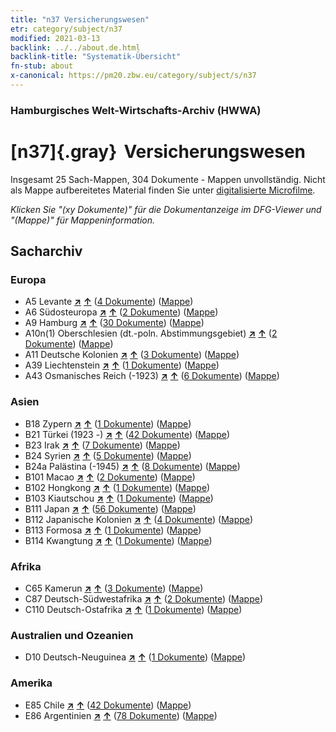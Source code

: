 ```yaml
---
title: "n37 Versicherungswesen"
etr: category/subject/n37
modified: 2021-03-13
backlink: ../../about.de.html
backlink-title: "Systematik-Übersicht"
fn-stub: about
x-canonical: https://pm20.zbw.eu/category/subject/s/n37
---
```


### Hamburgisches Welt-Wirtschafts-Archiv (HWWA)
# [n37]{.gray}&#8201; Versicherungswesen&#160; 




Insgesamt 25 Sach-Mappen, 304 Dokumente - Mappen unvollständig.
Nicht als Mappe aufbereitetes Material finden Sie unter [digitalisierte Microfilme](/film/h1_sh.de.html).

_Klicken Sie "(xy Dokumente)" für die Dokumentanzeige im DFG-Viewer und "(Mappe)" für Mappeninformation._

## Sacharchiv




### Europa

- A5 Levante [**&nearr;**](../../../geo/i/140898/about.de.html "Levante (alle Mappen)") [**&uarr;**](../../../geo/about.de.html#A5 "Ländersystematik") (<a href="https://pm20.zbw.eu/dfgview/sh/140898,145723" title="über: Levante : Versicherungswesen" target="_blank">4 Dokumente</a>) ([Mappe](../../../../folder/sh/1408xx/140898/1457xx/145723/about.de.html))
- A6 Südosteuropa [**&nearr;**](../../../geo/i/140900/about.de.html "Südosteuropa (alle Mappen)") [**&uarr;**](../../../geo/about.de.html#A6 "Ländersystematik") (<a href="https://pm20.zbw.eu/dfgview/sh/140900,145723" title="über: Südosteuropa : Versicherungswesen" target="_blank">2 Dokumente</a>) ([Mappe](../../../../folder/sh/1409xx/140900/1457xx/145723/about.de.html))
- A9 Hamburg [**&nearr;**](../../../geo/i/140905/about.de.html "Hamburg (alle Mappen)") [**&uarr;**](../../../geo/about.de.html#A9 "Ländersystematik") (<a href="https://pm20.zbw.eu/dfgview/sh/140905,145723" title="über: Hamburg : Versicherungswesen" target="_blank">30 Dokumente</a>) ([Mappe](../../../../folder/sh/1409xx/140905/1457xx/145723/about.de.html))
- A10n(1) Oberschlesien (dt.-poln. Abstimmungsgebiet) [**&nearr;**](../../../geo/i/140948/about.de.html "Oberschlesien (dt.-poln. Abstimmungsgebiet) (alle Mappen)") [**&uarr;**](../../../geo/about.de.html#A10n(1) "Ländersystematik") (<a href="https://pm20.zbw.eu/dfgview/sh/140948,145723" title="über: Oberschlesien (dt.-poln. Abstimmungsgebiet) : Versicherungswesen" target="_blank">2 Dokumente</a>) ([Mappe](../../../../folder/sh/1409xx/140948/1457xx/145723/about.de.html))
- A11 Deutsche Kolonien [**&nearr;**](../../../geo/i/140960/about.de.html "Deutsche Kolonien (alle Mappen)") [**&uarr;**](../../../geo/about.de.html#A11 "Ländersystematik") (<a href="https://pm20.zbw.eu/dfgview/sh/140960,145723" title="über: Deutsche Kolonien : Versicherungswesen" target="_blank">3 Dokumente</a>) ([Mappe](../../../../folder/sh/1409xx/140960/1457xx/145723/about.de.html))
- A39 Liechtenstein [**&nearr;**](../../../geo/i/141016/about.de.html "Liechtenstein (alle Mappen)") [**&uarr;**](../../../geo/about.de.html#A39 "Ländersystematik") (<a href="https://pm20.zbw.eu/dfgview/sh/141016,145723" title="über: Liechtenstein : Versicherungswesen" target="_blank">1 Dokumente</a>) ([Mappe](../../../../folder/sh/1410xx/141016/1457xx/145723/about.de.html))
- A43 Osmanisches Reich (-1923) [**&nearr;**](../../../geo/i/141034/about.de.html "Osmanisches Reich (-1923) (alle Mappen)") [**&uarr;**](../../../geo/about.de.html#A43 "Ländersystematik") (<a href="https://pm20.zbw.eu/dfgview/sh/141034,145723" title="über: Osmanisches Reich (-1923) : Versicherungswesen" target="_blank">6 Dokumente</a>) ([Mappe](../../../../folder/sh/1410xx/141034/1457xx/145723/about.de.html))

### Asien

- B18 Zypern [**&nearr;**](../../../geo/i/141079/about.de.html "Zypern (alle Mappen)") [**&uarr;**](../../../geo/about.de.html#B18 "Ländersystematik") (<a href="https://pm20.zbw.eu/dfgview/sh/141079,145723" title="über: Zypern : Versicherungswesen" target="_blank">1 Dokumente</a>) ([Mappe](../../../../folder/sh/1410xx/141079/1457xx/145723/about.de.html))
- B21 Türkei (1923 -) [**&nearr;**](../../../geo/i/141111/about.de.html "Türkei (1923 -) (alle Mappen)") [**&uarr;**](../../../geo/about.de.html#B21 "Ländersystematik") (<a href="https://pm20.zbw.eu/dfgview/sh/141111,145723" title="über: Türkei (1923 -) : Versicherungswesen" target="_blank">42 Dokumente</a>) ([Mappe](../../../../folder/sh/1411xx/141111/1457xx/145723/about.de.html))
- B23 Irak [**&nearr;**](../../../geo/i/141113/about.de.html "Irak (alle Mappen)") [**&uarr;**](../../../geo/about.de.html#B23 "Ländersystematik") (<a href="https://pm20.zbw.eu/dfgview/sh/141113,145723" title="über: Irak : Versicherungswesen" target="_blank">7 Dokumente</a>) ([Mappe](../../../../folder/sh/1411xx/141113/1457xx/145723/about.de.html))
- B24 Syrien [**&nearr;**](../../../geo/i/141114/about.de.html "Syrien (alle Mappen)") [**&uarr;**](../../../geo/about.de.html#B24 "Ländersystematik") (<a href="https://pm20.zbw.eu/dfgview/sh/141114,145723" title="über: Syrien : Versicherungswesen" target="_blank">5 Dokumente</a>) ([Mappe](../../../../folder/sh/1411xx/141114/1457xx/145723/about.de.html))
- B24a Palästina (-1945) [**&nearr;**](../../../geo/i/141115/about.de.html "Palästina (-1945) (alle Mappen)") [**&uarr;**](../../../geo/about.de.html#B24a "Ländersystematik") (<a href="https://pm20.zbw.eu/dfgview/sh/141115,145723" title="über: Palästina (-1945) : Versicherungswesen" target="_blank">8 Dokumente</a>) ([Mappe](../../../../folder/sh/1411xx/141115/1457xx/145723/about.de.html))
- B101 Macao [**&nearr;**](../../../geo/i/141267/about.de.html "Macao (alle Mappen)") [**&uarr;**](../../../geo/about.de.html#B101 "Ländersystematik") (<a href="https://pm20.zbw.eu/dfgview/sh/141267,145723" title="über: Macao : Versicherungswesen" target="_blank">2 Dokumente</a>) ([Mappe](../../../../folder/sh/1412xx/141267/1457xx/145723/about.de.html))
- B102 Hongkong [**&nearr;**](../../../geo/i/141268/about.de.html "Hongkong (alle Mappen)") [**&uarr;**](../../../geo/about.de.html#B102 "Ländersystematik") (<a href="https://pm20.zbw.eu/dfgview/sh/141268,145723" title="über: Hongkong : Versicherungswesen" target="_blank">1 Dokumente</a>) ([Mappe](../../../../folder/sh/1412xx/141268/1457xx/145723/about.de.html))
- B103 Kiautschou [**&nearr;**](../../../geo/i/126163/about.de.html "Kiautschou (alle Mappen)") [**&uarr;**](../../../geo/about.de.html#B103 "Ländersystematik") (<a href="https://pm20.zbw.eu/dfgview/sh/126163,145723" title="über: Kiautschou : Versicherungswesen" target="_blank">1 Dokumente</a>) ([Mappe](../../../../folder/sh/1261xx/126163/1457xx/145723/about.de.html))
- B111 Japan [**&nearr;**](../../../geo/i/141272/about.de.html "Japan (alle Mappen)") [**&uarr;**](../../../geo/about.de.html#B111 "Ländersystematik") (<a href="https://pm20.zbw.eu/dfgview/sh/141272,145723" title="über: Japan : Versicherungswesen" target="_blank">56 Dokumente</a>) ([Mappe](../../../../folder/sh/1412xx/141272/1457xx/145723/about.de.html))
- B112 Japanische Kolonien [**&nearr;**](../../../geo/i/141273/about.de.html "Japanische Kolonien (alle Mappen)") [**&uarr;**](../../../geo/about.de.html#B112 "Ländersystematik") (<a href="https://pm20.zbw.eu/dfgview/sh/141273,145723" title="über: Japanische Kolonien : Versicherungswesen" target="_blank">4 Dokumente</a>) ([Mappe](../../../../folder/sh/1412xx/141273/1457xx/145723/about.de.html))
- B113 Formosa [**&nearr;**](../../../geo/i/141274/about.de.html "Formosa (alle Mappen)") [**&uarr;**](../../../geo/about.de.html#B113 "Ländersystematik") (<a href="https://pm20.zbw.eu/dfgview/sh/141274,145723" title="über: Formosa : Versicherungswesen" target="_blank">1 Dokumente</a>) ([Mappe](../../../../folder/sh/1412xx/141274/1457xx/145723/about.de.html))
- B114 Kwangtung [**&nearr;**](../../../geo/i/141275/about.de.html "Kwangtung (alle Mappen)") [**&uarr;**](../../../geo/about.de.html#B114 "Ländersystematik") (<a href="https://pm20.zbw.eu/dfgview/sh/141275,145723" title="über: Kwangtung : Versicherungswesen" target="_blank">1 Dokumente</a>) ([Mappe](../../../../folder/sh/1412xx/141275/1457xx/145723/about.de.html))

### Afrika

- C65 Kamerun [**&nearr;**](../../../geo/i/141410/about.de.html "Kamerun (alle Mappen)") [**&uarr;**](../../../geo/about.de.html#C65 "Ländersystematik") (<a href="https://pm20.zbw.eu/dfgview/sh/141410,145723" title="über: Kamerun : Versicherungswesen" target="_blank">3 Dokumente</a>) ([Mappe](../../../../folder/sh/1414xx/141410/1457xx/145723/about.de.html))
- C87 Deutsch-Südwestafrika [**&nearr;**](../../../geo/i/141450/about.de.html "Deutsch-Südwestafrika (alle Mappen)") [**&uarr;**](../../../geo/about.de.html#C87 "Ländersystematik") (<a href="https://pm20.zbw.eu/dfgview/sh/141450,145723" title="über: Deutsch-Südwestafrika : Versicherungswesen" target="_blank">2 Dokumente</a>) ([Mappe](../../../../folder/sh/1414xx/141450/1457xx/145723/about.de.html))
- C110 Deutsch-Ostafrika [**&nearr;**](../../../geo/i/141471/about.de.html "Deutsch-Ostafrika (alle Mappen)") [**&uarr;**](../../../geo/about.de.html#C110 "Ländersystematik") (<a href="https://pm20.zbw.eu/dfgview/sh/141471,145723" title="über: Deutsch-Ostafrika : Versicherungswesen" target="_blank">1 Dokumente</a>) ([Mappe](../../../../folder/sh/1414xx/141471/1457xx/145723/about.de.html))

### Australien und Ozeanien

- D10 Deutsch-Neuguinea [**&nearr;**](../../../geo/i/141601/about.de.html "Deutsch-Neuguinea (alle Mappen)") [**&uarr;**](../../../geo/about.de.html#D10 "Ländersystematik") (<a href="https://pm20.zbw.eu/dfgview/sh/141601,145723" title="über: Deutsch-Neuguinea : Versicherungswesen" target="_blank">1 Dokumente</a>) ([Mappe](../../../../folder/sh/1416xx/141601/1457xx/145723/about.de.html))

### Amerika

- E85 Chile [**&nearr;**](../../../geo/i/141691/about.de.html "Chile (alle Mappen)") [**&uarr;**](../../../geo/about.de.html#E85 "Ländersystematik") (<a href="https://pm20.zbw.eu/dfgview/sh/141691,145723" title="über: Chile : Versicherungswesen" target="_blank">42 Dokumente</a>) ([Mappe](../../../../folder/sh/1416xx/141691/1457xx/145723/about.de.html))
- E86 Argentinien [**&nearr;**](../../../geo/i/141692/about.de.html "Argentinien (alle Mappen)") [**&uarr;**](../../../geo/about.de.html#E86 "Ländersystematik") (<a href="https://pm20.zbw.eu/dfgview/sh/141692,145723" title="über: Argentinien : Versicherungswesen" target="_blank">78 Dokumente</a>) ([Mappe](../../../../folder/sh/1416xx/141692/1457xx/145723/about.de.html))



